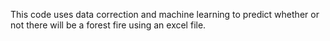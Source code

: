 This code uses data correction and machine learning to predict whether or not there will be a forest fire using an excel file. 
